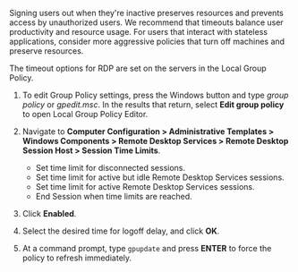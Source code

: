 Signing users out when they're inactive preserves resources and prevents access by unauthorized users. We recommend that timeouts balance user productivity and resource usage. For users that interact with stateless applications, consider more aggressive policies that turn off machines and preserve resources.

The timeout options for RDP are set on the servers in the Local Group Policy. ‎ ‎

1.  ‎To edit Group Policy settings, press the Windows button and type *group policy* or *gpedit.msc*. In the results that return, select **Edit group policy** to open Local Group Policy Editor.
2.  ‎Navigate to **Computer Configuration &gt; Administrative Templates &gt; Windows Components &gt; Remote Desktop Services &gt; Remote Desktop Session Host &gt; Session Time Limits**.
     -  Set time limit for disconnected sessions.
     -  Set time limit for active but idle Remote Desktop Services sessions.
     -  Set time limit for active Remote Desktop Services sessions.
     -  End Session when time limits are reached.

4.  Click **Enabled**.
5.  Select the desired time for logoff delay, and click **OK**.
6.  At a command prompt, type `gpupdate` and press **ENTER** to force the policy to refresh immediately.
